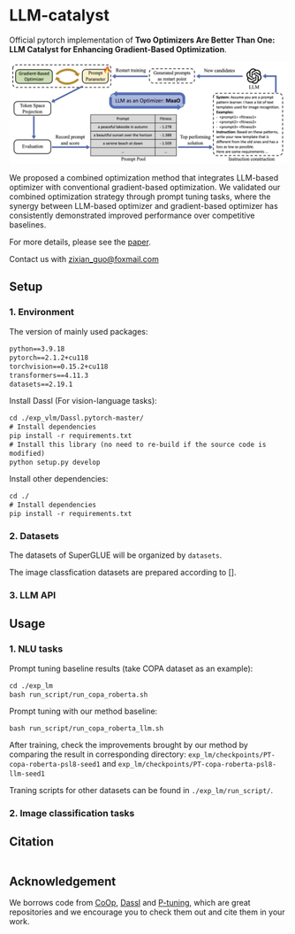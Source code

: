 # LLM-catalyst

Official pytorch implementation of **Two Optimizers Are Better Than One: LLM Catalyst for Enhancing Gradient-Based Optimization**.

<!-- [[arxiv](https://arxiv.org/)]  -->

<!-- [![arXiv](https://img.shields.io/badge/arXiv-2403.05438-b31b1b.svg)](https://arxiv.org/abs/) -->

<center>
<img src="./assets/figure_m.png">
</center>

We proposed a combined optimization method that integrates LLM-based optimizer with conventional gradient-based optimization. We validated our combined optimization strategy through prompt tuning tasks, where the synergy between LLM-based optimizer and gradient-based optimizer has consistently demonstrated improved performance over competitive baselines.

For more details, please see the [paper](https://arxiv.org/).

Contact us with zixian_guo@foxmail.com


## Setup
### 1. Environment

The version of mainly used packages:

```
python==3.9.18
pytorch==2.1.2+cu118
torchvision==0.15.2+cu118
transformers==4.11.3
datasets==2.19.1
```

Install Dassl (For vision-language tasks):

```
cd ./exp_vlm/Dassl.pytorch-master/
# Install dependencies
pip install -r requirements.txt
# Install this library (no need to re-build if the source code is modified)
python setup.py develop
```

Install other dependencies:
```
cd ./
# Install dependencies
pip install -r requirements.txt
```

### 2. Datasets

The datasets of SuperGLUE will be organized by `datasets`.

The image classfication datasets are prepared according to [].

### 3. LLM API


## Usage
### 1. NLU tasks

Prompt tuning baseline results (take COPA dataset as an example):
```
cd ./exp_lm
bash run_script/run_copa_roberta.sh
```

Prompt tuning with our method baseline:
```
bash run_script/run_copa_roberta_llm.sh
```

After training, check the improvements brought by our method by comparing the result in corresponding directory: `exp_lm/checkpoints/PT-copa-roberta-psl8-seed1` and `exp_lm/checkpoints/PT-copa-roberta-psl8-llm-seed1`

Traning scripts for other datasets can be found in `./exp_lm/run_script/`.


### 2. Image classification tasks


## Citation

```bibtex

```

## Acknowledgement

We borrows code from [CoOp](https://github.com/KaiyangZhou/CoOp), [Dassl](https://github.com/KaiyangZhou/Dassl.pytorch) and [P-tuning](https://github.com/THUDM/P-tuning-v2), which are great repositories and we encourage you to check them out and cite them in your work.

